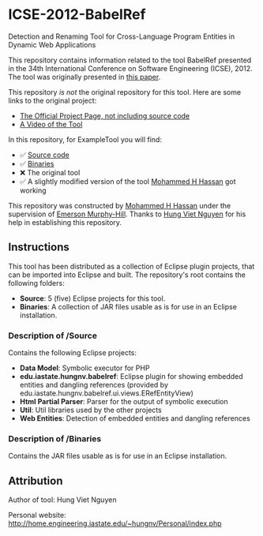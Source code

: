 # ICSE-2012-BabelRef
Detection and Renaming Tool for Cross-Language Program Entities in Dynamic Web Applications

This repository contains information related to the tool BabelRef presented in the 34th International Conference on Software Engineering (ICSE), 2012. The tool was originally presented in [this paper](http://ieeexplore.ieee.org/xpl/login.jsp?tp=&arnumber=6227240).

This repository _is not_ the original repository for this tool. Here are some links to the original project:
* [The Official Project Page, not including source code](http://home.engineering.iastate.edu/~hungnv/Research/BabelRef/)
* [A Video of the Tool](http://home.engineering.iastate.edu/~hungnv/Research/BabelRef/?page=tool_demo)

In this repository, for ExampleTool you will find:
* :white_check_mark: [Source code](https://github.com/SoftwareEngineeringToolDemos/ICSE-2012-BabelRef/tree/master/Source)
* :white_check_mark: [Binaries](https://github.com/SoftwareEngineeringToolDemos/ICSE-2012-BabelRef/tree/master/Binaries)
* :x: The original tool
* :white_check_mark: A slightly modified version of the tool [Mohammed H Hassan](https://github.com/mhhassan) got working

This repository was constructed by [Mohammed H Hassan](https://github.com/mhhassan) under the supervision of [Emerson Murphy-Hill](https://github.com/CaptainEmerson). Thanks to [Hung Viet Nguyen](http://home.engineering.iastate.edu/~hungnv/Personal/) for his help in establishing this repository. 

## Instructions

This tool has been distributed as a collection of Eclipse plugin projects, that can be imported into Eclipse and built. The repository's root contains the following folders:
- __Source__: 5 (five) Eclipse projects for this tool.
- __Binaries__: A collection of JAR files usable as is for use in an Eclipse installation.

### Description of /Source
Contains the following Eclipse projects:
- __Data Model__: Symbolic executor for PHP
- __edu.iastate.hungnv.babelref__: Eclipse plugin for showing embedded entities and dangling references (provided by edu.iastate.hungnv.babelref.ui.views.ERefEntityView)
- __Html Partial Parser__: Parser for the output of symbolic execution
- __Util__: Util libraries used by the other projects
- __Web Entities__: Detection of embedded entities and dangling references

### Description of /Binaries
Contains the JAR files usable as is for use in an Eclipse installation.

## Attribution

Author of tool: Hung Viet Nguyen
 
Personal website: http://home.engineering.iastate.edu/~hungnv/Personal/index.php
